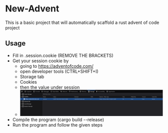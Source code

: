# New-Advent

This is a basic project that will automatically scaffold a rust advent of code project

## Usage

- Fill in .session.cookie (REMOVE THE BRACKETS)
- Get your session cookie by
    - going to <https://adventofcode.com/>
    - open developer tools (CTRL+SHIFT+I)
    - Storage tab
    - Cookies
    - then the value under session
    - ![Example on how to copy session cookie](image.png)
- Compile the program (cargo build --release)
- Run the program and follow the given steps
